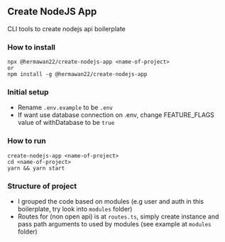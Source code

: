 ## Create NodeJS App

CLI tools to create nodejs api boilerplate

### How to install
```
npx @hermawan22/create-nodejs-app <name-of-project>
or
npm install -g @hermawan22/create-nodejs-app
```

### Initial setup
- Rename `.env.example` to be `.env`
- If want use database connection on .env, change FEATURE_FLAGS value of withDatabase to be `true`

### How to run

```
create-nodejs-app <name-of-project>
cd <name-of-project>
yarn && yarn start
```

### Structure of project
- I grouped the code based on modules (e.g user and auth in this boilerplate, try look into `modules` folder)
- Routes for (non open api) is at `routes.ts`, simply create instance and pass path arguments to used by modules (see example at `modules` folder)
